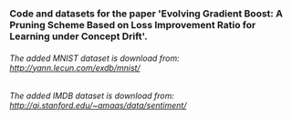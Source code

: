 ### Code and datasets for the paper 'Evolving Gradient Boost: A Pruning Scheme Based on Loss Improvement Ratio for Learning under Concept Drift'.

###### The added MNIST dataset is download from: http://yann.lecun.com/exdb/mnist/
###### The added IMDB dataset is download from: http://ai.stanford.edu/~amaas/data/sentiment/
